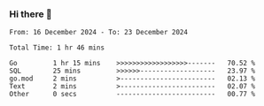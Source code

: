 ### Hi there 👋

<!--
**zhumeme/zhumeme** is a ✨ _special_ ✨ repository because its `README.md` (this file) appears on your GitHub profile.

Here are some ideas to get you started:

- 🔭 I’m currently working on ...
- 🌱 I’m currently learning ...
- 👯 I’m looking to collaborate on ...
- 🤔 I’m looking for help with ...
- 💬 Ask me about ...
- 📫 How to reach me: ...
- 😄 Pronouns: ...
- ⚡ Fun fact: ...
-->

<!--START_SECTION:waka-->

```all_time
From: 16 December 2024 - To: 23 December 2024

Total Time: 1 hr 46 mins

Go         1 hr 15 mins    >>>>>>>>>>>>>>>>>>-------   70.52 %
SQL        25 mins         >>>>>>-------------------   23.97 %
go.mod     2 mins          >------------------------   02.13 %
Text       2 mins          >------------------------   02.07 %
Other      0 secs          -------------------------   00.77 %
```

<!--END_SECTION:waka-->
